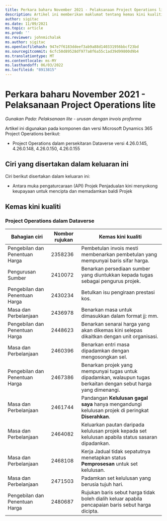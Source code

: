 ```yaml
---
title: Perkara baharu November 2021 - Pelaksanaan Project Operations lite
description: Artikel ini memberikan maklumat tentang kemas kini kualiti yang tersedia dalam keluaran November 2021 bagi Project Operations lite.
author: sigitac
ms.date: 11/09/2021
ms.topic: article
ms.prod: ''
ms.reviewer: johnmichalak
ms.author: sigitac
ms.openlocfilehash: 947e7f6183ddeef3ab9a88d140331956bbcf23bd
ms.sourcegitcommit: 6cfc50d89528df977a8f6a55c1ad39d99800d9b4
ms.translationtype: MT
ms.contentlocale: ms-MY
ms.lasthandoff: 06/03/2022
ms.locfileid: "8913815"
---
```

# <a name="whats-new-november-2021---project-operations-lite-deployment"></a>Perkara baharu November 2021 - Pelaksanaan Project Operations lite

_Gunakan Pada: Pelaksanaan lite - urusan dengan invois proforma_

Artikel ini digunakan pada komponen dan versi Microsoft Dynamics 365 Project Operations berikut:

- Project Operations dalam persekitaran Dataverse versi 4.26.0.145, 4.26.0.148, 4.26.0.150, 4.26.0.155
  
## <a name="features-included-in-this-release"></a>Ciri yang disertakan dalam keluaran ini

Ciri berikut disertakan dalam keluaran ini:

- Antara muka pengaturcaraan (API) Projek Penjadualan kini menyokong keupayaan untuk mencipta dan memadamkan baldi Projek

## <a name="quality-updates"></a>Kemas kini kualiti

### <a name="project-operations-in-dataverse"></a>Project Operations dalam Dataverse

| Bahagian ciri | Nombor rujukan | Kemas kini kualiti |
| --- | --- | --- |
| Pengebilan dan Penentuan Harga | 2358236 | Pembetulan invois mesti membenarkan pembetulan yang mempunyai baris sifar harga. |
| Pengurusan Sumber | 2410072 | Benarkan persediaan sumber yang diuntukkan kepada tugas sebagai pengurus projek. |
| Pengebilan dan Penentuan Harga | 2430234 | Betulkan isu pengiraan prestasi kos. |
| Masa dan Perbelanjaan | 2436978 | Benarkan masa untuk dimasukkan dalam format jj: mm. |
| Pengebilan dan Penentuan Harga | 2448623 | Benarkan senarai harga yang akan dikemas kini selepas dikaitkan dengan unit organisasi. |
| Masa dan Perbelanjaan | 2460396 | Benarkan entri masa dipadamkan dengan mengosongkan sel. |
| Pengebilan dan Penentuan Harga | 2467386 | Benarkan projek yang mempunyai tugas untuk dipadamkan, walaupun tugas berkaitan dengan sebut harga yang dimenangi. |
| Masa dan Perbelanjaan | 2461744 | Pandangan **Kelulusan gagal saya** hanya mengandungi kelulusan projek di peringkat **Diserahkan**. |
| Masa dan Perbelanjaan | 2464082 | Keluarkan pautan daripada kelulusan projek kepada set kelulusan apabila status sasaran dipadankan. |
| Masa dan Perbelanjaan | 2468108 | Kerja Jadual tidak sepatutnya menetapkan status **Pemprosesan** untuk set kelulusan. |
| Masa dan Perbelanjaan | 2471503 | Padamkan set kelulusan yang berusia tujuh hari. |
| Pengebilan dan Penentuan Harga | 2480687 | Rujukan baris sebut harga tidak boleh dialih keluar apabila pencapaian baris sebut harga dicipta. |
